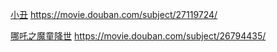 <a href="./movieThink/xiaoChou.md">小丑</a>
https://movie.douban.com/subject/27119724/

<a href="./movieThink/neZha.md">哪吒之魔童降世</a>
https://movie.douban.com/subject/26794435/

